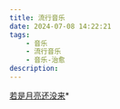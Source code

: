 ```yaml
---
title: 流行音乐
date: 2024-07-08 14:22:21
tags: 
    - 音乐
    - 流行音乐
    - 音乐-治愈
description:
---
```

[若是月亮还没来](https://y.qq.com/n/ryqq/mv/001isno81yOJPd)*
